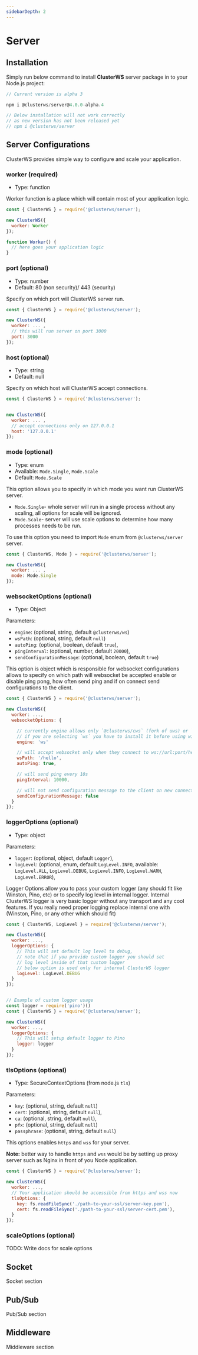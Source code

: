 ```yaml
---
sidebarDepth: 2
---
```

# Server

## Installation

Simply run below command to install **ClusterWS** server package in to your Node.js project:

```js
// Current version is alpha 3

npm i @clusterws/server@4.0.0-alpha.4

// Below installation will not work correctly 
// as new version has not been released yet
// npm i @clusterws/server
```

## Server Configurations
ClusterWS provides simple way to configure and scale your application. 

### worker (required)
* Type: function

Worker function is a place which will contain most of your application logic.

```js
const { ClusterWS } = require('@clusterws/server');

new ClusterWS({
  worker: Worker
});

function Worker() {
  // here goes your application logic
}
```

### port (optional)
* Type: number
* Default: 80 (non security)/ 443 (security)

Specify on which port will ClusterWS server run.

```js
const { ClusterWS } = require('@clusterws/server');

new ClusterWS({
  worker: ... ,
  // this will run server on port 3000
  port: 3000
});
```

### host (optional)
* Type: string
* Default: null

Specify on which host will ClusterWS accept connections.

```js
const { ClusterWS } = require('@clusterws/server');


new ClusterWS({
  worker: ... ,
  // accept connections only on 127.0.0.1 
  host: '127.0.0.1'
});
```

### mode (optional)
* Type: enum
* Available: `Mode.Single`, `Mode.Scale`
* Default: `Mode.Scale`

This option allows you to specify in which mode you want run ClusterWS server.

* `Mode.Single`- whole server will run in a single process without any scaling, all options for scale will be ignored.
* `Mode.Scale`- server will use scale options to determine how many processes needs to be run.

To use this option you need to import `Mode` enum from `@clusterws/server` server.

```js
const { ClusterWS, Mode } = require('@clusterws/server');

new ClusterWS({
  worker: ... ,
  mode: Mode.Single
});
```

### websocketOptions (optional)
* Type: Object

Parameters:
* `engine`: (optional, string, default `@clusterws/ws`)
* `wsPath`: (optional, string, default `null`)
* `autoPing`: (optional, boolean, default `true`),
* `pingInterval`: (optional, number, default `20000`),
* `sendConfigurationMessage`: (optional, boolean, default `true`)

This option is object which is responsible for websocket configurations allows to specify on which path will websocket be accepted enable or disable ping pong, how often send ping and if on connect send configurations to the client.

```js
const { ClusterWS } = require('@clusterws/server');

new ClusterWS({
  worker: ...,
  websocketOptions: {

    // currently engine allows only `@clusterws/cws` (fork of uws) or `ws` (node js WebSocket library) 
    // if you are selecting `ws` you have to install it before using with `npm install ws` command. 
    engine: 'ws'

    // will accept websocket only when they connect to ws://url:port/hello
    wsPath: '/hello', 
    autoPing: true,

    // will send ping every 10s
    pingInterval: 10000,

    // will not send configuration message to the client on new connection
    sendConfigurationMessage: false
  }
});
```

### loggerOptions (optional)
* Type: object

Parameters:
* `logger`: (optional, object, default `Logger`),
* `logLevel`: (optional, enum, default `LogLevel.INFO`, available: `LogLevel.ALL`, `LogLevel.DEBUG`, `LogLevel.INFO`, `LogLevel.WARN`, `LogLevel.ERROR`),

Logger Options allow you to pass your custom logger (any should fit like Winston, Pino, etc) or to specify log level in internal logger.
Internal ClusterWS logger is very basic logger without any transport and any cool features. If you really need proper logging replace internal one with
(Winston, Pino, or any other which should fit)

```js
const { ClusterWS, LogLevel } = require('@clusterws/server');

new ClusterWS({
  worker: ...,
  loggerOptions: {
    // This will set default log level to debug,
    // note that if you provide custom logger you should set
    // log level inside of that custom logger
    // below option is used only for internal ClusterWS logger
    logLevel: LogLevel.DEBUG
  }
});


// Example of custom logger usage
const logger = require('pino')()
const { ClusterWS } = require('@clusterws/server');

new ClusterWS({
  worker: ...,
  loggerOptions: {
    // This will setup default logger to Pino
    logger: logger
  }
});
```

### tlsOptions (optional)
* Type: SecureContextOptions (from node.js `tls`)

Parameters:
* `key`: (optional, string, default `null`)
* `cert`: (optional, string, default `null`),
* `ca`: (optional, string, default `null`),
* `pfx`: (optional, string, default `null`)
* `passphrase`: (optional, string, default `null`)

This options enables `https` and `wss` for your server. 

**Note:** better way to handle `https` and `wss` would be by setting up proxy server such as Nginx in front of you Node application.

```js
const { ClusterWS } = require('@clusterws/server');

new ClusterWS({
  worker: ...,
  // Your application should be accessible from https and wss now
  tlsOptions: {
    key: fs.readFileSync('./path-to-your-ssl/server-key.pem'),
    cert: fs.readFileSync('./path-to-your-ssl/server-cert.pem'),
  }
});
```

### scaleOptions (optional)

TODO: Write docs for scale options

## Socket
Socket section

## Pub/Sub
Pub/Sub section

## Middleware
Middleware section











<!-- This will disappear -->
<!-- ## Examples

Create very simple single instance server:

```js
const { ClusterWS, Mode } = require('../../dist/index');

new ClusterWS({
  // mode Single will run server in single instance without any scaling
  mode: Mode.Single,
  port: 3001,
  worker: Worker
});

function Worker() {
  const wss = this.wss;
  const server = this.server;

  wss.on('connection', (socket, req) => {
    // this will be triggered when 
  })
}

``` -->


